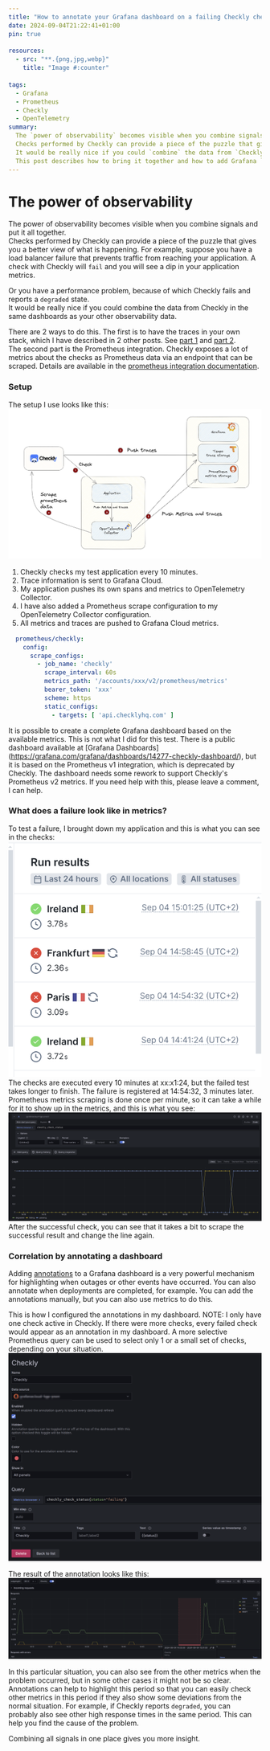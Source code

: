 ```yaml
---
title: "How to annotate your Grafana dashboard on a failing Checkly check"
date: 2024-09-04T21:22:41+01:00
pin: true

resources:
  - src: "**.{png,jpg,webp}"
    title: "Image #:counter"

tags:
  - Grafana
  - Prometheus
  - Checkly
  - OpenTelemetry
summary:
  The `power of observability` becomes visible when you combine signals and put it all together.   
  Checks performed by Checkly can provide a piece of the puzzle that gives you a better view of what is happening.   
  It would be really nice if you could `combine` the data from `Checkly` in the same `Grafana dashboards` as your other observability data.
  This post describes how to bring it together and how to add Grafana `annotations` to your dashboard based on Checkly results.
---
```


# The power of observability
The power of observability becomes visible when you combine signals and put it all together.    
Checks performed by Checkly can provide a piece of the puzzle that gives you a better view of what is happening.
For example, suppose you have a load balancer failure that prevents traffic from reaching your application.
A check with Checkly will `fail` and you will see a dip in your application metrics.

Or you have a performance problem, because of which Checkly fails and reports a `degraded` state.   
It would be really nice if you could combine the data from Checkly in the same dashboards as your other observability data.

There are 2 ways to do this. The first is to have the traces in your own stack, which I have described in 2 other posts.
See [part 1](../20240821-checkly-and--opentelemetry-traces) and [part 2](../20240830-checkly-and--opentelemetry-traces-part2).   
The second part is the Prometheus integration. Checkly exposes a lot of metrics about the checks as Prometheus data via an endpoint that can be scraped.
Details are available in the [prometheus integration documentation](https://www.checklyhq.com/docs/integrations/prometheus-v2/).

### Setup
The setup I use looks like this:
![Setup](setup.png)


1. Checkly checks my test application every 10 minutes.
2. Trace information is sent to Grafana Cloud.
3. My application pushes its own spans and metrics to OpenTelemetry Collector.
4. I have also added a Prometheus scrape configuration to my OpenTelemetry Collector configuration.
5. All metrics and traces are pushed to Grafana Cloud metrics.

```yaml
  prometheus/checkly:
    config:
      scrape_configs:
        - job_name: 'checkly'
          scrape_interval: 60s
          metrics_path: '/accounts/xxx/v2/prometheus/metrics'
          bearer_token: 'xxx'
          scheme: https
          static_configs:
            - targets: [ 'api.checklyhq.com' ]
```

It is possible to create a complete Grafana dashboard based on the available metrics. This is not what I did for this test.
There is a public dashboard available at [Grafana Dashboards] (https://grafana.com/grafana/dashboards/14277-checkly-dashboard/), but it is based on the Prometheus v1 integration, which is deprecated by Checkly.
The dashboard needs some rework to support Checkly's Prometheus v2 metrics. If you need help with this, please leave a comment, I can help.

### What does a failure look like in metrics?
To test a failure, I brought down my application and this is what you can see in the checks:
![Failed checks](checks.png)
The checks are executed every 10 minutes at xx:x1:24, but the failed test takes longer to finish.
The failure is registered at 14:54:32, 3 minutes later.   
Prometheus metrics scraping is done once per minute, so it can take a while for it to show up in the metrics, and this is what you see:
![Metrics](status_metrics.png)
After the successful check, you can see that it takes a bit to scrape the successful result and change the line again.

### Correlation by annotating a dashboard
Adding [annotations](https://grafana.com/docs/grafana/latest/dashboards/build-dashboards/annotate-visualizations/) to a Grafana dashboard is a very powerful mechanism for highlighting when outages or other events have occurred.
You can also annotate when deployments are completed, for example. You can add the annotations manually, but you can also use metrics to do this.

This is how I configured the annotations in my dashboard.
NOTE: I only have one check active in Checkly. If there were more checks, every failed check would appear as an annotation in my dashboard.
A more selective Prometheus query can be used to select only 1 or a small set of checks, depending on your situation.
![Annotation configuration](annotation_configuration.png)

The result of the annotation looks like this:
![Dashboard with annotation enabled](dashboard_with_annotation.png)


In this particular situation, you can also see from the other metrics when the problem occurred, but in some other cases it might not be so clear.   
Annotations can help to highlight this period so that you can easily check other metrics in this period if they also show some deviations from the normal situation.
For example, if Checkly reports `degraded`, you can probably also see other high response times in the same period. This can help you find the cause of the problem.

Combining all signals in one place gives you more insight.